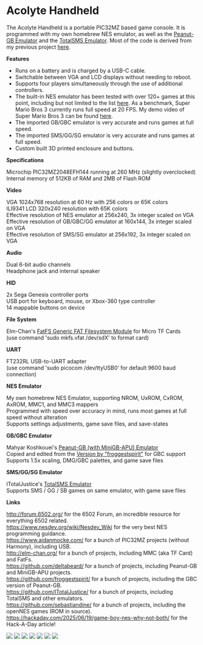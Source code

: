 # Acolyte Handheld

The Acolyte Handheld is a portable PIC32MZ based game console.  It is programmed with my own homebrew NES emulator, as well as the <a href="https://github.com/deltabeard/Peanut-GB">Peanut-GB Emulator</a> and the <a href="https://github.com/ITotalJustice/TotalSMS">TotalSMS Emulator</a>.  Most of the code is derived from my previous project <a href="https://github.com/stevenchadburrow/AcolyteHandPICd32">here</a>.<br>

<b>Features</b>

<ul>
  <li>Runs on a battery and is charged by a USB-C cable.</li>
  <li>Switchable between VGA and LCD displays without needing to reboot.</li>
  <li>Supports four players simultaneously through the use of additional controllers.</li>
  <li>The built-in NES emulator has been tested with over 120+ games at this point, including but not limited to the list <a href="https://github.com/stevenchadburrow/AcolyteHandPICd32/tree/main/NES">here</a>.  As a benchmark, Super Mario Bros 3 currently runs full speed at 20 FPS.  My demo video of Super Mario Bros 3 can be found <a href="https://www.youtube.com/watch?v=WGrEMQLWrP4">here</a>.</li>
  <li>The imported GB/GBC emulator is very accurate and runs games at full speed.</li>
  <li>The imported SMS/GG/SG emulator is very accurate and runs games at full speed.</li>
  <li>Custom built 3D printed enclosure and buttons.</li>
</ul>

<b>Specifications</b>

Microchip PIC32MZ2048EFH144 running at 260 MHz (slightly overclocked)<br>
Internal memory of 512KB of RAM and 2MB of Flash ROM<br>

<b>Video</b>

VGA 1024x768 resolution at 60 Hz with 256 colors or 65K colors<br>
ILI9341 LCD 320x240 resolution with 65K colors<br>
Effective resolution of NES emulator at 256x240, 3x integer scaled on VGA<br>
Effective resolution of GB/GBC/GG emulator at 160x144, 3x integer scaled on VGA<br>
Effective resolution of SMS/SG emulator at 256x192, 3x integer scaled on VGA<br>

<b>Audio</b>

Dual 6-bit audio channels<br>
Headphone jack and internal speaker<br>

<b>HID</b>

2x Sega Genesis controller ports<br>
USB port for keyboard, mouse, or Xbox-360 type controller<br>
14 mappable buttons on device<br>

<b>File System</b>

Elm-Chan's <a href="https://elm-chan.org/fsw/ff/">FatFS Generic FAT Filesystem Module</a> for Micro TF Cards<br>
(use command 'sudo mkfs.vfat /dev/sdX' to format card)<br>

<b>UART</b>

FT232RL USB-to-UART adapter<br>
(use command 'sudo picocom /dev/ttyUSB0' for default 9600 baud connection)<br>

<b>NES Emulator</b>

My own homebrew NES Emulator, supporting NROM, UxROM, CxROM, AxROM, MMC1, and MMC3 mappers<br>
Programmed with speed over accuracy in mind, runs most games at full speed without alteration<br>
Supports settings adjustments, game save files, and save-states<br>

<b>GB/GBC Emulator</b>

Mahyar Koshkouei's <a href="https://github.com/deltabeard/Peanut-GB">Peanut-GB (with MiniGB-APU) Emulator</a><br>
Copied and edited from the <a href="https://github.com/froggestspirit/Peanut-GB/">Version by "froggestspirit"</a> for GBC support<br>
Supports 1.5x scaling, DMG/GBC palettes, and game save files<br>

<b>SMS/GG/SG Emulator</b>

ITotalJustice's <a href="https://github.com/ITotalJustice/TotalSMS">TotalSMS Emulator</a><br>
Supports SMS / GG / SB games on same emulator, with game save files<br>

<b>Links</b>

<a href="http://forum.6502.org/">http://forum.6502.org/</a> for the 6502 Forum, an incredible resource for everything 6502 related.<br>
<a href="https://www.nesdev.org/wiki/Nesdev_Wiki">https://www.nesdev.org/wiki/Nesdev_Wiki</a> for the very best NES programming guidance.<br> 
<a href="https://www.aidanmocke.com/">https://www.aidanmocke.com/</a> for a bunch of PIC32MZ projects (without Harmony), including USB.<br>
<a href="http://elm-chan.org/">http://elm-chan.org/</a> for a bunch of projects, including MMC (aka TF Card) and FatFs.<br>
<a href="https://github.com/deltabeard/">https://github.com/deltabeard/</a> for a bunch of projects, including Peanut-GB and MiniGB-APU projects.<br>
<a href="https://github.com/froggestspirit/">https://github.com/froggestspirit/</a> for a bunch of projects, including the GBC version of Peanut-GB.<br>
<a href="https://github.com/ITotalJustice/">https://github.com/ITotalJustice/</a> for a bunch of projects, including TotalSMS and other emulators.<br>
<a href="https://github.com/sebastiandine/">https://github.com/sebastiandine/</a> for a bunch of projects, including the openNES games (ROM in source).<br>
<a href="https://hackaday.com/2025/06/19/game-boy-nes-why-not-both/">https://hackaday.com/2025/06/19/game-boy-nes-why-not-both/</a> for the Hack-A-Day article!<br>


<img src="HandheldPIC32-Image1.jpg">
<img src="HandheldPIC32-Image2.jpg">
<img src="HandheldPIC32-Image3.jpg">
<img src="HandheldPIC32-Image4.jpg">
<img src="HandheldPIC32-Image5.jpg">
<img src="HandheldPIC32-Image6.jpg">
<img src="HandheldPIC32-Image7.jpg">


